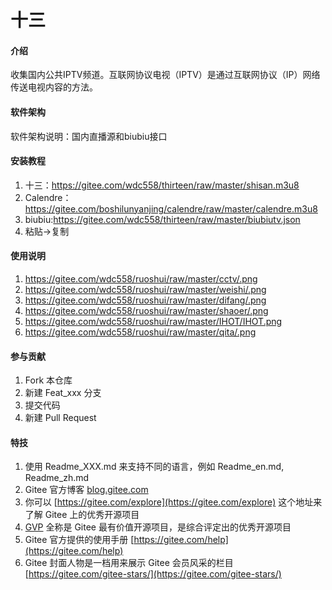 # 十三

#### 介绍
收集国内公共IPTV频道。互联网协议电视（IPTV）是通过互联网协议（IP）网络传送电视内容的方法。

#### 软件架构
软件架构说明：国内直播源和biubiu接口


#### 安装教程

1.  十三：https://gitee.com/wdc558/thirteen/raw/master/shisan.m3u8
2.  Calendre：https://gitee.com/boshilunyanjing/calendre/raw/master/calendre.m3u8
3.  biubiu:https://gitee.com/wdc558/thirteen/raw/master/biubiutv.json
3.  粘贴→复制

#### 使用说明

1.  https://gitee.com/wdc558/ruoshui/raw/master/cctv/.png
2.  https://gitee.com/wdc558/ruoshui/raw/master/weishi/.png
3.  https://gitee.com/wdc558/ruoshui/raw/master/difang/.png
4.  https://gitee.com/wdc558/ruoshui/raw/master/shaoer/.png
5.  https://gitee.com/wdc558/ruoshui/raw/master/IHOT/IHOT.png
6.  https://gitee.com/wdc558/ruoshui/raw/master/qita/.png

#### 参与贡献

1.  Fork 本仓库
2.  新建 Feat_xxx 分支
3.  提交代码
4.  新建 Pull Request


#### 特技

1.  使用 Readme\_XXX.md 来支持不同的语言，例如 Readme\_en.md, Readme\_zh.md
2.  Gitee 官方博客 [blog.gitee.com](https://blog.gitee.com)
3.  你可以 [https://gitee.com/explore](https://gitee.com/explore) 这个地址来了解 Gitee 上的优秀开源项目
4.  [GVP](https://gitee.com/gvp) 全称是 Gitee 最有价值开源项目，是综合评定出的优秀开源项目
5.  Gitee 官方提供的使用手册 [https://gitee.com/help](https://gitee.com/help)
6.  Gitee 封面人物是一档用来展示 Gitee 会员风采的栏目 [https://gitee.com/gitee-stars/](https://gitee.com/gitee-stars/)

